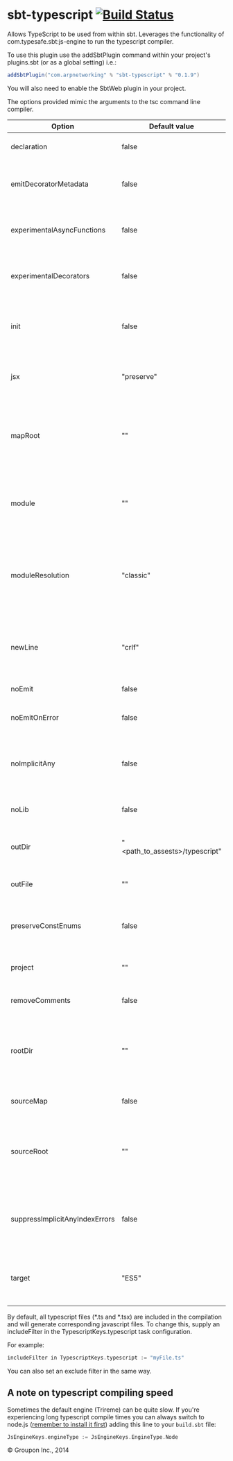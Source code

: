 sbt-typescript  [![Build Status](https://travis-ci.org/ArpNetworking/sbt-typescript.svg?branch=master)](https://travis-ci.org/ArpNetworking/sbt-typescript)
========

Allows TypeScript to be used from within sbt. Leverages the functionality of com.typesafe.sbt:js-engine to run the 
typescript compiler.

To use this plugin use the addSbtPlugin command within your project's plugins.sbt (or as a global setting) i.e.:

```scala
addSbtPlugin("com.arpnetworking" % "sbt-typescript" % "0.1.9")
```

You will also need to enable the SbtWeb plugin in your project.

The options provided mimic the arguments to the tsc command line compiler.

Option                          | Default value                     | Description
--------------------------------|-----------------------------------|-------------
declaration                     | false                             | Generates corresponding '.d.ts' file.
emitDecoratorMetadata           | false                             | Emit design-type metadata for decorated declarations in source.
experimentalAsyncFunctions      | false                             | Enables experimental support for ES7 async functions.
experimentalDecorators          | false                             | Enables experimental support for ES7 decorators.
init                            | false                             | Initializes a TypeScript project and creates a tsconfig.json file.
jsx                             | "preserve"                        | Specify JSX code generation: 'preserve' or 'react'
mapRoot                         | ""                                | Specifies the location where debugger should locate map files instead of generated locations.
module                          | ""                                | Specify module code generation: 'commonjs', 'amd', 'system' or 'umd'
moduleResolution                | "classic"                         | Specifies module resolution strategy: 'node' (Node.js) or 'classic' (TypeScript pre-1.6).
newLine                         | "crlf"                            | Specifies the end of line sequence to be used when emitting files: 'CRLF' (dos) or 'LF' (unix).
noEmit                          | false                             | Do not emit outputs.
noEmitOnError                   | false                             | Do not emit outputs if any errors were reported.
noImplicitAny                   | false                             | Raise error on expressions and declarations with an implied 'any' type.
noLib                           | false                             | Do not include the default library file (lib.d.ts).
outDir                          | "<path_to_assests>/typescript"    | Redirect output structure to the directory.
outFile                         | ""                                | Concatenate and emit output to single file.
preserveConstEnums              | false                             | Do not erase const enum declarations in generated code.
project                         | ""                                | Compile the project in the given directory.
removeComments                  | false                             | Do not emit comments to output.
rootDir                         | ""                                | Specifies the root directory of input files. Use to control the output directory structure with --outDir.
sourceMap                       | false                             | Generates corresponding '.map' file.
sourceRoot                      | ""                                | Specifies the location where debugger should locate TypeScript files instead of source locations.
suppressImplicitAnyIndexErrors  | false                             | Suppress noImplicitAny errors for indexing objects lacking index signatures.
target                          | "ES5"                             | Specify ECMAScript target version: 'ES3', 'ES5', or 'ES6' (experimental).

By default, all typescript files (*.ts and *.tsx) are included in the compilation and will generate corresponding javascript
files.  To change this, supply an includeFilter in the TypescriptKeys.typescript task configuration.

For example:

```scala
includeFilter in TypescriptKeys.typescript := "myFile.ts"
```

You can also set an exclude filter in the same way.

A note on typescript compiling speed
------------------------------------

Sometimes the default engine (Trireme) can be quite slow. If you're experiencing long typescript compile times you can always switch to node.js ([remember to install it first](http://nodejs.org/download/)) adding this line to your `build.sbt` file:

```scala
JsEngineKeys.engineType := JsEngineKeys.EngineType.Node
```

&copy; Groupon Inc., 2014
